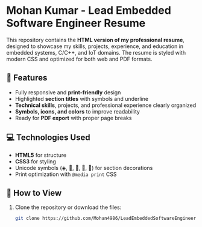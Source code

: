 # Mohan Kumar - Lead Embedded Software Engineer Resume

This repository contains the **HTML version of my professional resume**, designed to showcase my skills, projects, experience, and education in embedded systems, C/C++, and IoT domains. 
The resume is styled with modern CSS and optimized for both web and PDF formats.

## 📄 Features

- Fully responsive and **print-friendly** design
- Highlighted **section titles** with symbols and underline
- **Technical skills**, projects, and professional experience clearly organized
- **Symbols, icons, and colors** to improve readability
- Ready for **PDF export** with proper page breaks

## 💻 Technologies Used

- **HTML5** for structure
- **CSS3** for styling
- Unicode symbols (◈, 📧, 📱, 📍, 💼) for section decorations
- Print optimization with `@media print` CSS

## 🚀 How to View

1. Clone the repository or download the files:
   ```bash
   git clone https://github.com/Mohan4986/LeadEmbeddedSoftwareEngineerResume.git
